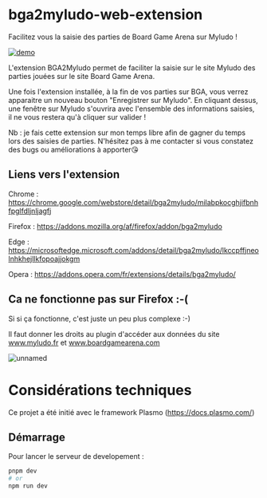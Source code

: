 # bga2myludo-web-extension

Facilitez vous la saisie des parties de Board Game Arena sur Myludo !

[![demo](https://img.youtube.com/vi/NAIOlyNR2dQ/0.jpg)](https://www.youtube.com/watch?v=NAIOlyNR2dQ)

L'extension BGA2Myludo permet de faciliter la saisie sur le site Myludo des parties jouées sur le site Board Game Arena.

Une fois l'extension installée, à la fin de vos parties sur BGA, vous verrez apparaitre un nouveau bouton "Enregistrer sur Myludo". En cliquant dessus, une fenêtre sur Myludo s'ouvrira avec l'ensemble des informations saisies, il ne vous restera qu'à cliquer sur valider !

Nb : je fais cette extension sur mon temps libre afin de gagner du temps lors des saisies de parties. N'hésitez pas à me contacter si vous constatez des bugs ou améliorations à apporter😘

## Liens vers l'extension
Chrome : https://chrome.google.com/webstore/detail/bga2myludo/milabpkocghjifbnhfpglfdljnljagfj

Firefox : https://addons.mozilla.org/af/firefox/addon/bga2myludo

Edge : https://microsoftedge.microsoft.com/addons/detail/bga2myludo/lkccpffjneolnhkhejllkfopoajjokgm

Opera :
https://addons.opera.com/fr/extensions/details/bga2myludo/


## Ca ne fonctionne pas sur Firefox :-(

Si si ça fonctionne, c'est juste un peu plus complexe :-)

Il faut donner les droits au plugin d'accéder aux données du site www.myludo.fr et www.boardgamearena.com

![unnamed](https://github.com/therealhnk/bga2myludo-chrome-extension/assets/4628609/ab29c267-578e-49ca-963e-f6e06e6b6f55)

# Considérations techniques

Ce projet a été initié avec le framework Plasmo (https://docs.plasmo.com/)

## Démarrage

Pour lancer le serveur de developement : 

```bash
pnpm dev
# or
npm run dev
```
